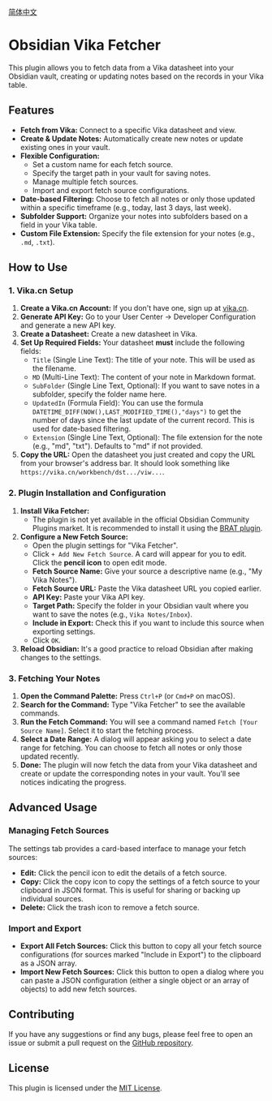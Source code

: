 [简体中文](README_zh-cn.md)

# Obsidian Vika Fetcher

This plugin allows you to fetch data from a Vika datasheet into your Obsidian vault, creating or updating notes based on the records in your Vika table.

## Features

-   **Fetch from Vika:** Connect to a specific Vika datasheet and view.
-   **Create & Update Notes:** Automatically create new notes or update existing ones in your vault.
-   **Flexible Configuration:**
    -   Set a custom name for each fetch source.
    -   Specify the target path in your vault for saving notes.
    -   Manage multiple fetch sources.
    -   Import and export fetch source configurations.
-   **Date-based Filtering:** Choose to fetch all notes or only those updated within a specific timeframe (e.g., today, last 3 days, last week).
-   **Subfolder Support:** Organize your notes into subfolders based on a field in your Vika table.
-   **Custom File Extension:** Specify the file extension for your notes (e.g., `.md`, `.txt`).

## How to Use

### 1. Vika.cn Setup

1.  **Create a Vika.cn Account:** If you don't have one, sign up at [vika.cn](https://vika.cn).
2.  **Generate API Key:** Go to your User Center -> Developer Configuration and generate a new API key.
3.  **Create a Datasheet:** Create a new datasheet in Vika.
4.  **Set Up Required Fields:** Your datasheet **must** include the following fields:
    -   `Title` (Single Line Text): The title of your note. This will be used as the filename.
    -   `MD` (Multi-Line Text): The content of your note in Markdown format.
    -   `SubFolder` (Single Line Text, Optional): If you want to save notes in a subfolder, specify the folder name here.
    -   `UpdatedIn` (Formula Field): You can use the formula `DATETIME_DIFF(NOW(),LAST_MODIFIED_TIME(),"days")` to get the number of days since the last update of the current record. This is used for date-based filtering.
    -   `Extension` (Single Line Text, Optional): The file extension for the note (e.g., "md", "txt"). Defaults to "md" if not provided.
5.  **Copy the URL:** Open the datasheet you just created and copy the URL from your browser's address bar. It should look something like `https://vika.cn/workbench/dst.../viw...`.

### 2. Plugin Installation and Configuration

1.  **Install Vika Fetcher:**
    -   The plugin is not yet available in the official Obsidian Community Plugins market. It is recommended to install it using the [BRAT plugin](https://github.com/TfTHacker/obsidian42-brat).
2.  **Configure a New Fetch Source:**
    -   Open the plugin settings for "Vika Fetcher".
    -   Click `+ Add New Fetch Source`. A card will appear for you to edit. Click the **pencil icon** to open edit mode.
    -   **Fetch Source Name:** Give your source a descriptive name (e.g., "My Vika Notes").
    -   **Fetch Source URL:** Paste the Vika datasheet URL you copied earlier.
    -   **API Key:** Paste your Vika API key.
    -   **Target Path:** Specify the folder in your Obsidian vault where you want to save the notes (e.g., `Vika Notes/Inbox`).
    -   **Include in Export:** Check this if you want to include this source when exporting settings.
    -   Click `OK`.
3.  **Reload Obsidian:** It's a good practice to reload Obsidian after making changes to the settings.

### 3. Fetching Your Notes

1.  **Open the Command Palette:** Press `Ctrl+P` (or `Cmd+P` on macOS).
2.  **Search for the Command:** Type "Vika Fetcher" to see the available commands.
3.  **Run the Fetch Command:** You will see a command named `Fetch [Your Source Name]`. Select it to start the fetching process.
4.  **Select a Date Range:** A dialog will appear asking you to select a date range for fetching. You can choose to fetch all notes or only those updated recently.
5.  **Done:** The plugin will now fetch the data from your Vika datasheet and create or update the corresponding notes in your vault. You'll see notices indicating the progress.

## Advanced Usage

### Managing Fetch Sources

The settings tab provides a card-based interface to manage your fetch sources:

-   **Edit:** Click the pencil icon to edit the details of a fetch source.
-   **Copy:** Click the copy icon to copy the settings of a fetch source to your clipboard in JSON format. This is useful for sharing or backing up individual sources.
-   **Delete:** Click the trash icon to remove a fetch source.

### Import and Export

-   **Export All Fetch Sources:** Click this button to copy all your fetch source configurations (for sources marked "Include in Export") to the clipboard as a JSON array.
-   **Import New Fetch Sources:** Click this button to open a dialog where you can paste a JSON configuration (either a single object or an array of objects) to add new fetch sources.

## Contributing

If you have any suggestions or find any bugs, please feel free to open an issue or submit a pull request on the [GitHub repository](<Your GitHub Repo Link Here>).

## License

This plugin is licensed under the [MIT License](LICENSE).